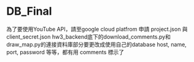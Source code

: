 # DB_Final
為了要使用YouTube API，請至google cloud platfrom 申請 project.json 與client_secret.json
hw3_backend底下的download_comments.py和draw_map.py的連接資料庫部分要更改成使用自己的database host, name, port, password 等等，都有用 comments 標示了